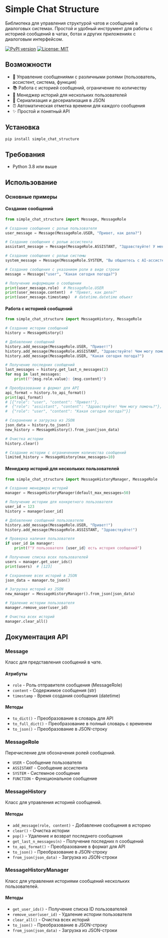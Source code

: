 # Simple Chat Structure

Библиотека для управления структурой чатов и сообщений в диалоговых системах. Простой и удобный инструмент для работы с историей сообщений в чатах, ботах и других приложениях с диалоговым интерфейсом.

[![PyPI version](https://badge.fury.io/py/simple_chat_structure.svg)](https://badge.fury.io/py/simple_chat_structure)
[![License: MIT](https://img.shields.io/badge/License-MIT-yellow.svg)](https://opensource.org/licenses/MIT)

## Возможности

- 📝 Управление сообщениями с различными ролями (пользователь, ассистент, система, функция)
- 📚 Работа с историей сообщений, ограничение по количеству
- 👥 Менеджер историй для нескольких пользователей
- 💾 Сериализация и десериализация в JSON
- ⏰ Автоматическая отметка времени для каждого сообщения
- ✨ Простой и понятный API

## Установка

```bash
pip install simple_chat_structure
```

## Требования

- Python 3.8 или выше

## Использование

### Основные примеры

#### Создание сообщений

```python
from simple_chat_structure import Message, MessageRole

# Создание сообщения с ролью пользователя
user_message = Message(MessageRole.USER, "Привет, как дела?")

# Создание сообщения с ролью ассистента
assistant_message = Message(MessageRole.ASSISTANT, "Здравствуйте! У меня всё отлично, чем могу помочь?")

# Создание сообщения с ролью системы
system_message = Message(MessageRole.SYSTEM, "Вы общаетесь с AI-ассистентом.")

# Создание сообщения с указанием роли в виде строки
message = Message("user", "Какая сегодня погода?")

# Получение информации о сообщении
print(user_message.role)  # MessageRole.USER
print(user_message.content)  # "Привет, как дела?"
print(user_message.timestamp)  # datetime.datetime объект
```

#### Работа с историей сообщений

```python
from simple_chat_structure import MessageHistory, MessageRole

# Создание истории сообщений
history = MessageHistory()

# Добавление сообщений
history.add_message(MessageRole.USER, "Привет!")
history.add_message(MessageRole.ASSISTANT, "Здравствуйте! Чем могу помочь?")
history.add_message(MessageRole.USER, "Какая сегодня погода?")

# Получение последних сообщений
last_messages = history.get_last_n_messages(2)
for msg in last_messages:
    print(f"{msg.role.value}: {msg.content}")

# Преобразование в формат для API
api_format = history.to_api_format()
print(api_format)
# [{"role": "user", "content": "Привет!"}, 
#  {"role": "assistant", "content": "Здравствуйте! Чем могу помочь?"}, 
#  {"role": "user", "content": "Какая сегодня погода?"}]

# Сохранение и загрузка из JSON
json_data = history.to_json()
new_history = MessageHistory().from_json(json_data)

# Очистка истории
history.clear()

# Создание истории с ограничением количества сообщений
limited_history = MessageHistory(max_messages=10)
```

#### Менеджер историй для нескольких пользователей

```python
from simple_chat_structure import MessageHistoryManager, MessageRole

# Создание менеджера историй
manager = MessageHistoryManager(default_max_messages=50)

# Получение истории для конкретного пользователя
user_id = 123
history = manager[user_id]

# Добавление сообщений пользователю
history.add_message(MessageRole.USER, "Привет!")
history.add_message(MessageRole.ASSISTANT, "Здравствуйте!")

# Проверка наличия пользователя
if user_id in manager:
    print(f"У пользователя {user_id} есть история сообщений")

# Получение списка всех пользователей
users = manager.get_user_ids()
print(users)  # [123]

# Сохранение всех историй в JSON
json_data = manager.to_json()

# Загрузка историй из JSON
new_manager = MessageHistoryManager().from_json(json_data)

# Удаление истории пользователя
manager.remove_user(user_id)

# Очистка всех историй
manager.clear_all()
```

## Документация API

### Message

Класс для представления сообщений в чате.

#### Атрибуты

- `role` - Роль отправителя сообщения (MessageRole)
- `content` - Содержимое сообщения (str)
- `timestamp` - Время создания сообщения (datetime)

#### Методы

- `to_dict()` - Преобразование в словарь для API
- `to_full_dict()` - Преобразование в полный словарь с временем
- `to_json()` - Преобразование в JSON-строку

### MessageRole

Перечисление для обозначения ролей сообщений.

- `USER` - Сообщение пользователя
- `ASSISTANT` - Сообщение ассистента
- `SYSTEM` - Системное сообщение
- `FUNCTION` - Функциональное сообщение

### MessageHistory

Класс для управления историей сообщений.

#### Методы

- `add_message(role, content)` - Добавление сообщения в историю
- `clear()` - Очистка истории
- `pop()` - Удаление и возврат последнего сообщения
- `get_last_n_messages(n)` - Получение последних n сообщений
- `to_api_format()` - Преобразование в формат для API
- `to_json()` - Преобразование в JSON-строку
- `from_json(json_data)` - Загрузка из JSON-строки

### MessageHistoryManager

Класс для управления историями сообщений нескольких пользователей.

#### Методы

- `get_user_ids()` - Получение списка ID пользователей
- `remove_user(user_id)` - Удаление истории пользователя
- `clear_all()` - Очистка всех историй
- `to_json()` - Преобразование в JSON-строку
- `from_json(json_data)` - Загрузка из JSON-строки
